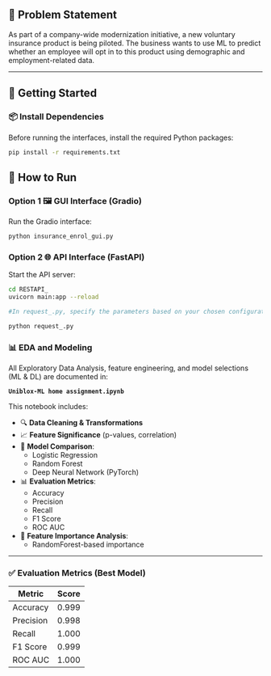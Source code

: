 ## 📌 Problem Statement

As part of a company-wide modernization initiative, a new voluntary insurance product is being piloted. The business wants to use ML to predict whether an employee will opt in to this product using demographic and employment-related data.

---

## 🚀 Getting Started


### 📦 Install Dependencies

Before running the interfaces, install the required Python packages:

```bash
pip install -r requirements.txt
```

## 🧪 How to Run

### Option 1 🖼️ GUI Interface (Gradio)

Run the Gradio interface:

```bash
python insurance_enrol_gui.py
```

### Option 2 🌐 API Interface (FastAPI)

Start the API server:

```bash
cd RESTAPI_
uvicorn main:app --reload

#In request_.py, specify the parameters based on your chosen configuration.

python request_.py
```


### 📊 EDA and Modeling

All Exploratory Data Analysis, feature engineering, and model selections (ML & DL) are documented in:

**`Uniblox-ML home assignment.ipynb`**

This notebook includes:

- 🔍 **Data Cleaning & Transformations**
- 📈 **Feature Significance** (p-values, correlation)
- 🤖 **Model Comparison**:
  - Logistic Regression
  - Random Forest
  - Deep Neural Network (PyTorch)
- 📊 **Evaluation Metrics**:
  - Accuracy
  - Precision
  - Recall
  - F1 Score
  - ROC AUC
- 🔬 **Feature Importance Analysis**:
  - RandomForest-based importance

---

### ✅ Evaluation Metrics (Best Model)

| Metric     | Score |
|------------|-------|
| Accuracy   | 0.999 |
| Precision  | 0.998 |
| Recall     | 1.000 |
| F1 Score   | 0.999 |
| ROC AUC    | 1.000 |
